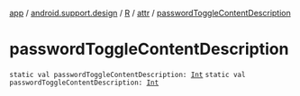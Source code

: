 [app](../../../index.md) / [android.support.design](../../index.md) / [R](../index.md) / [attr](index.md) / [passwordToggleContentDescription](.)

# passwordToggleContentDescription

`static val passwordToggleContentDescription: `[`Int`](https://kotlinlang.org/api/latest/jvm/stdlib/kotlin/-int/index.html)
`static val passwordToggleContentDescription: `[`Int`](https://kotlinlang.org/api/latest/jvm/stdlib/kotlin/-int/index.html)